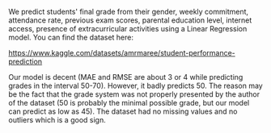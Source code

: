 We predict students' final grade from their gender, weekly commitment, attendance rate, previous exam scores, parental education level, internet access, presence of extracurricular activities using a Linear Regression model. You can find the dataset here:

https://www.kaggle.com/datasets/amrmaree/student-performance-prediction

Our model is decent (MAE and RMSE are about 3 or 4 while predicting grades in the interval 50-70). However, it badly predicts 50. The reason may be the fact that the grade system was not properly presented by the author of the dataset (50 is probably the minimal possible grade, but our model can predict as low as 45). The dataset had no missing values and no outliers which is a good sign.

